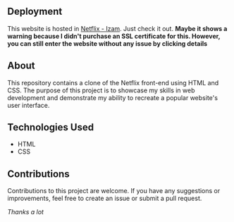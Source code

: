 ## Deployment
This website is hosted in [Netflix - Izam](https://izam-netflix-clone-project-latest.netlify.app/). Just check it out.
**Maybe it shows a warning because I didn't purchase an SSL certificate for this. However, you can still enter the website without any issue by clicking details**

## About
This repository contains a clone of the Netflix front-end using HTML and CSS. The purpose of this project is to showcase my skills in web development and demonstrate my ability to recreate a popular website's user interface.

## Technologies Used
- HTML
- CSS

## Contributions
Contributions to this project are welcome. If you have any suggestions or improvements, feel free to create an issue or submit a pull request.

*Thanks a lot*
